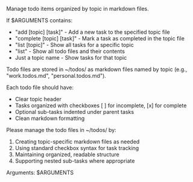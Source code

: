 Manage todo items organized by topic in markdown files.

If $ARGUMENTS contains:
- "add [topic] [task]" - Add a new task to the specified topic file
- "complete [topic] [task]" - Mark a task as completed in the topic file  
- "list [topic]" - Show all tasks for a specific topic
- "list" - Show all todo files and their contents
- Just a topic name - Show tasks for that topic

Todo files are stored in ~/todos/ as markdown files named by topic (e.g., "work.todos.md", "personal.todos.md").

Each todo file should have:
- Clear topic header
- Tasks organized with checkboxes [ ] for incomplete, [x] for complete
- Optional sub-tasks indented under parent tasks
- Clean markdown formatting

Please manage the todo files in ~/todos/ by:
1. Creating topic-specific markdown files as needed
2. Using standard checkbox syntax for task tracking
3. Maintaining organized, readable structure
4. Supporting nested sub-tasks where appropriate

Arguments: $ARGUMENTS